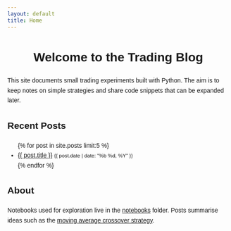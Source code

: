 ```yaml
---
layout: default
title: Home
---
```


<style>
.home {
  max-width: 650px;
  margin: 2rem auto;
  font-family: Arial, sans-serif;
  line-height: 1.6;
}
.home h1 {
  text-align: center;
}
</style>

<div class="home">
  <h1>Welcome to the Trading Blog</h1>
  <p>This site documents small trading experiments built with Python. The aim is to keep notes on simple strategies and share code snippets that can be expanded later.</p>

  <h2>Recent Posts</h2>
  <ul>
    {% for post in site.posts limit:5 %}
      <li><a href="{{ post.url | relative_url }}">{{ post.title }}</a> <small>{{ post.date | date: "%b %d, %Y" }}</small></li>
    {% endfor %}
  </ul>

  <h2>About</h2>
  <p>Notebooks used for exploration live in the <a href="{{ '/notebooks/' | relative_url }}">notebooks</a> folder. Posts summarise ideas such as the <a href="{{ '/2025/06/03/moving-average-crossover.html' | relative_url }}">moving average crossover strategy</a>.</p>
</div>
